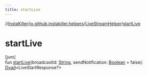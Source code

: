 ```yaml
---
title: startLive
---
```

//[InstaKiller](../../../index.html)/[io.github.instakiller.helpers](../index.html)/[LiveStreamHelper](index.html)/[startLive](start-live.html)



# startLive



[jvm]\
fun [startLive](start-live.html)(broadcastId: [String](https://kotlinlang.org/api/latest/jvm/stdlib/kotlin/-string/index.html), sendNotification: [Boolean](https://kotlinlang.org/api/latest/jvm/stdlib/kotlin/-boolean/index.html) = false): [Dyad](../../io.github.yamin8000/index.html#1921977161%2FClasslikes%2F863300109)&lt;LiveStartResponse?&gt;




